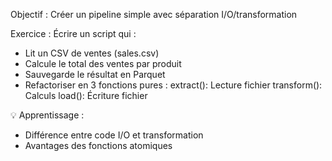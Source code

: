 Objectif : Créer un pipeline simple avec séparation I/O/transformation

Exercice :
Écrire un script qui :
- Lit un CSV de ventes (sales.csv)
- Calcule le total des ventes par produit
- Sauvegarde le résultat en Parquet
- Refactoriser en 3 fonctions pures :
extract(): Lecture fichier
transform(): Calculs
load(): Écriture fichier

💡 Apprentissage :
- Différence entre code I/O et transformation
- Avantages des fonctions atomiques

